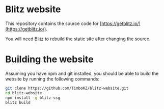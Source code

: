 # Blitz website

This repository contains the source code for [https://getblitz.io/](https://getblitz.io/).

You will need [Blitz](https://github.com/TimboKZ/blitz) to rebuild the static site after changing the source.


# Building the website

Assuming you have npm and git installed, you should be able to build the website by running the following commands:

```bash
git clone https://github.com/TimboKZ/blitz-website.git
cd blitz-website
npm install -g blitz-ssg
blitz build
```